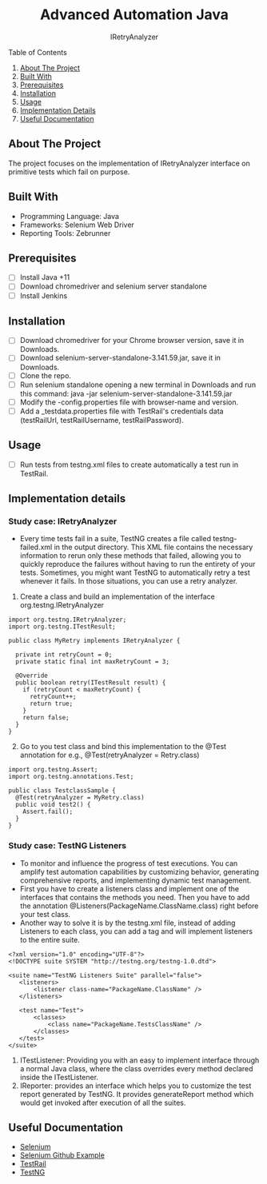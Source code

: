 <!-- PROJECT LOGO -->
<div align="center">
  <h1 align="center">Advanced Automation Java</h1>
  <p align="center">IRetryAnalyzer</p>
</div>

<!-- TABLE OF CONTENTS -->
  <summary>Table of Contents</summary>
  <ol>
    <li><a href="#about-the-project">About The Project</a></li>
    <li><a href="#built-with">Built With</a></li>
    <li><a href="#prerequisites">Prerequisites</a></li>
    <li><a href="#installation">Installation</a></li>
    <li><a href="#usage">Usage</a></li>
    <li><a href="#implementation-details">Implementation Details</a></li>
    <li><a href="#useful-documentation">Useful Documentation</a></li>
  </ol>

## About The Project
The project focuses on the implementation of IRetryAnalyzer interface on primitive tests which fail on purpose.

## Built With
* Programming Language: Java
* Frameworks: Selenium Web Driver
* Reporting Tools: Zebrunner

## Prerequisites
- [ ] Install Java +11
- [ ] Download chromedriver and selenium server standalone
- [ ] Install Jenkins

## Installation
- [ ] Download chromedriver for your Chrome browser version, save it in Downloads.
- [ ] Download selenium-server-standalone-3.141.59.jar, save it in Downloads.
- [ ] Clone the repo.
- [ ] Run selenium standalone opening a new terminal in Downloads and run this command: java -jar selenium-server-standalone-3.141.59.jar
- [ ] Modify the -config.properties file with browser-name and version.
- [ ] Add a _testdata.properties file with TestRail's credentials data (testRailUrl, testRailUsername, testRailPassword).

## Usage
- [ ] Run tests from testng.xml files to create automatically a test run in TestRail.

## Implementation details
### Study case: IRetryAnalyzer
- Every time tests fail in a suite, TestNG creates a file called testng-failed.xml in the output directory. This XML file contains the necessary information to rerun only these methods that failed, allowing you to quickly reproduce the failures without having to run the entirety of your tests. Sometimes, you might want TestNG to automatically retry a test whenever it fails. In those situations, you can use a retry analyzer.
1. Create a class and build an implementation of the interface org.testng.IRetryAnalyzer
```
import org.testng.IRetryAnalyzer;
import org.testng.ITestResult;
 
public class MyRetry implements IRetryAnalyzer {
 
  private int retryCount = 0;
  private static final int maxRetryCount = 3;
 
  @Override
  public boolean retry(ITestResult result) {
    if (retryCount < maxRetryCount) {
      retryCount++;
      return true;
    }
    return false;
  }
}
```
2. Go to you test class and bind this implementation to the @Test annotation for e.g., @Test(retryAnalyzer = Retry.class)
```
import org.testng.Assert;
import org.testng.annotations.Test;
 
public class TestclassSample {
  @Test(retryAnalyzer = MyRetry.class)
  public void test2() {
    Assert.fail();
  }
}
```
### Study case: TestNG Listeners
- To monitor and influence the progress of test executions. You can amplify test automation capabilities by customizing behavior, generating comprehensive reports, and implementing dynamic test management.
- First you have to create a listeners class and implement one of the interfaces that contains the methods you need. Then you have to add the annotation @Listeners(PackageName.ClassName.class) right before your test class.
- Another way to solve it is by the testng.xml file, instead of adding Listeners to each class, you can add a <listeners> tag and will implement listeners to the entire suite.
```
<?xml version="1.0" encoding="UTF-8"?>
<!DOCTYPE suite SYSTEM "http://testng.org/testng-1.0.dtd">
 
<suite name="TestNG Listeners Suite" parallel="false">
   <listeners>
       <listener class-name="PackageName.ClassName" />
   </listeners>

   <test name="Test">
       <classes>
           <class name="PackageName.TestsClassName" />
       </classes>
   </test>
</suite>
 ```
1. ITestListener: Providing you with an easy to implement interface through a normal Java class, where the class overrides every method declared inside the ITestListener.
2. IReporter: provides an interface which helps you to customize the test report generated by TestNG. It provides generateReport method which would get invoked after execution of all the suites.

## Useful Documentation

* [Selenium](https://www.selenium.dev/documentation/overview/)
* [Selenium Github Example](https://github.com/SeleniumHQ/seleniumhq.github.io/tree/trunk/examples)
* [TestRail](https://support.gurock.com/hc/en-us)
* [TestNG](https://testng.org/doc/documentation-main.html)